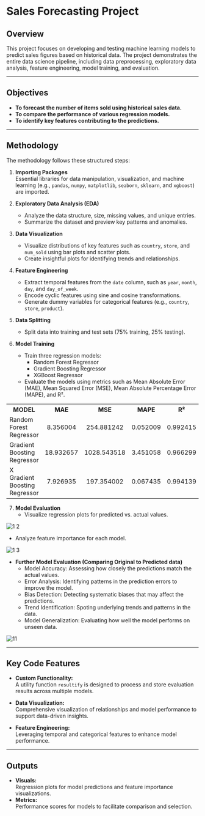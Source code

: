 # Sales Forecasting Project

## Overview
This project focuses on developing and testing machine learning models to predict sales figures based on historical data. The project demonstrates the entire data science pipeline, including data preprocessing, exploratory data analysis, feature engineering, model training, and evaluation.

---

## Objectives
- **To forecast the number of items sold using historical sales data.**
- **To compare the performance of various regression models.**
- **To identify key features contributing to the predictions.**

---

## Methodology
The methodology follows these structured steps:
1. **Importing Packages**  
   Essential libraries for data manipulation, visualization, and machine learning (e.g., `pandas`, `numpy`, `matplotlib`, `seaborn`, `sklearn`, and `xgboost`) are imported.
   
2. **Exploratory Data Analysis (EDA)**  
   - Analyze the data structure, size, missing values, and unique entries.
   - Summarize the dataset and preview key patterns and anomalies.
   
3. **Data Visualization**  
   - Visualize distributions of key features such as `country`, `store`, and `num_sold` using bar plots and scatter plots.
   - Create insightful plots for identifying trends and relationships.

4. **Feature Engineering**  
   - Extract temporal features from the `date` column, such as `year`, `month`, `day`, and `day_of_week`.
   - Encode cyclic features using sine and cosine transformations.
   - Generate dummy variables for categorical features (e.g., `country`, `store`, `product`).

5. **Data Splitting**  
   - Split data into training and test sets (75% training, 25% testing).
   
6. **Model Training**  
   - Train three regression models:
     - Random Forest Regressor
     - Gradient Boosting Regressor
     - XGBoost Regressor
   - Evaluate the models using metrics such as Mean Absolute Error (MAE), Mean Squared Error (MSE), Mean Absolute Percentage Error (MAPE), and R².

<table align="center">
<tr>
   <th>MODEL</th>
   <th>MAE</th>
   <th>MSE</th>
   <th>MAPE</th>
   <th>R²</th>
 </tr>
 <tr>
   <td>Random Forest Regressor</td>
   <td align="center">8.356004</td>
   <td align="center">254.881242</td>
   <td align="center">0.052009</td>
   <td align="center">0.992415</td>
 </tr>
 <tr>
   <td>Gradient Boosting Regressor</td>
   <td align="center">18.932657</td>
   <td align="center">1028.543518</td>
   <td align="center">3.451058</td>
   <td align="center">0.966299</td>
 </tr>
 <tr>
   <td>X Gradient Boosting Regressor</td>
   <td align="center">7.926935</td>
   <td align="center">197.354002</td>
   <td align="center">0.067435</td>
   <td align="center">0.994139</td>
 </tr>
</table>


7. **Model Evaluation**  
   - Visualize regression plots for predicted vs. actual values.

![1 2](https://github.com/user-attachments/assets/5a3f1c16-0cf6-4fbf-b718-e0198b3cca80)

   - Analyze feature importance for each model.

![1 3](https://github.com/user-attachments/assets/48751ce5-fb4d-42f7-b4f2-992ff92bfbb0)

  - **Further Model Evaluation (Comparing Original to Predicted data)**
     - Model Accuracy: Assessing how closely the predictions match the actual values.
     - Error Analysis: Identifying patterns in the prediction errors to improve the model.
     - Bias Detection: Detecting systematic biases that may affect the predictions.
     - Trend Identification: Spoting underlying trends and patterns in the data.
     - Model Generalization: Evaluating how well the model performs on unseen data.

![11](https://github.com/user-attachments/assets/53c4f244-e042-49c4-9822-a51de4f74ca2)

---

## Key Code Features
- **Custom Functionality:**  
  A utility function `resultify` is designed to process and store evaluation results across multiple models.
  
- **Data Visualization:**  
  Comprehensive visualization of relationships and model performance to support data-driven insights.

- **Feature Engineering:**  
  Leveraging temporal and categorical features to enhance model performance.

---

## Outputs
- **Visuals:**  
  Regression plots for model predictions and feature importance visualizations.
- **Metrics:**  
  Performance scores for models to facilitate comparison and selection.
